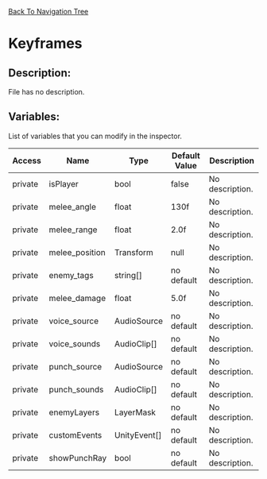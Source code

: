 [Back To Navigation Tree](https://wesleywh.github.io/GameDevRepo/docs/navigation.html)
# Keyframes

## Description:
File has no description.

## Variables:
List of variables that you can modify in the inspector.

|Access|Name|Type|Default Value|Description|
|---|---|---|---|---|
|private|isPlayer|bool|false|No description.|
|private|melee_angle|float|130f|No description.|
|private|melee_range|float|2.0f|No description.|
|private|melee_position|Transform|null|No description.|
|private|enemy_tags|string[]|no default|No description.|
|private|melee_damage|float|5.0f|No description.|
|private|voice_source|AudioSource|no default|No description.|
|private|voice_sounds|AudioClip[]|no default|No description.|
|private|punch_source|AudioSource|no default|No description.|
|private|punch_sounds|AudioClip[]|no default|No description.|
|private|enemyLayers|LayerMask|no default|No description.|
|private|customEvents|UnityEvent[]|no default|No description.|
|private|showPunchRay|bool|no default|No description.|
